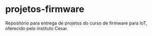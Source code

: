 # projetos-firmware
Repositório para entrega de projetos do curso de firmware para IoT, oferecido pelo instituto Cesar.
